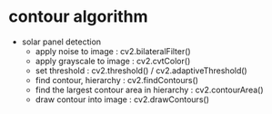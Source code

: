 # contour algorithm
- solar panel detection 
    - apply noise to image : cv2.bilateralFilter()
    - apply grayscale to image : cv2.cvtColor()
    - set threshold : cv2.threshold() / cv2.adaptiveThreshold()
    - find contour, hierarchy : cv2.findContours()
    - find the largest contour area in hierarchy : cv2.contourArea()
    - draw contour into image : cv2.drawContours()